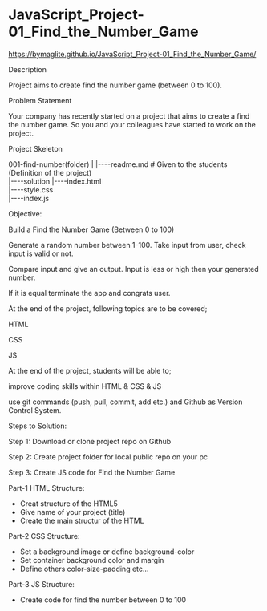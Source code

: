 # JavaScript_Project-01_Find_the_Number_Game
https://bymaglite.github.io/JavaScript_Project-01_Find_the_Number_Game/

Description

Project aims to create find the number game (between 0 to 100).

Problem Statement

Your company has recently started on a project that aims to create a find the number game. So you and your colleagues have started to work on the project.

Project Skeleton

001-find-number(folder)
|
|----readme.md         # Given to the students (Definition of the project)          
|----solution
        |----index.html  
        |----style.css   
        |----index.js



Objective:

Build a Find the Number Game (Between 0 to 100)

Generate a random number between 1-100. Take input from user, check input is valid or not.

Compare input and give an output. Input is less or high then your generated number.

If it is equal terminate the app and congrats user.

At the end of the project, following topics are to be covered;

HTML

CSS

JS

At the end of the project, students will be able to;

improve coding skills within HTML & CSS & JS

use git commands (push, pull, commit, add etc.) and Github as Version Control System.

Steps to Solution:

Step 1: Download or clone project repo on Github

Step 2: Create project folder for local public repo on your pc

Step 3: Create JS code for Find the Number Game

Part-1 HTML Structure:

- Creat structure of the HTML5
- Give name of your project (title)
- Create the main structur of the HTML

Part-2 CSS Structure:

- Set a background image or define background-color
- Set container background color and margin
- Define others color-size-padding etc...

Part-3 JS Structure:

- Create code for find the number between 0 to 100
